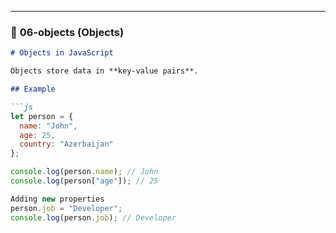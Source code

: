 
---

### 📘 **06-objects (Objects)**
```markdown
# Objects in JavaScript

Objects store data in **key-value pairs**.

## Example

```js
let person = {
  name: "John",
  age: 25,
  country: "Azerbaijan"
};

console.log(person.name); // John
console.log(person["age"]); // 25

Adding new properties
person.job = "Developer";
console.log(person.job); // Developer
